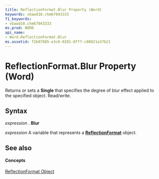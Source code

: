 ```yaml
---
title: ReflectionFormat.Blur Property (Word)
keywords: vbawd10.chm67043333
f1_keywords:
- vbawd10.chm67043333
ms.prod: WORD
api_name:
- Word.ReflectionFormat.Blur
ms.assetid: f2b07885-e3c6-0281-0ff7-c80821e37b21
---
```



# ReflectionFormat.Blur Property (Word)

Returns or sets a  **Single** that specifies the degree of blur effect applied to the specified object. Read/write.


## Syntax

 _expression_ . **Blur**

 _expression_ A variable that represents a **[ReflectionFormat](reflectionformat-object-word.md)** object.


## See also


#### Concepts


[ReflectionFormat Object](reflectionformat-object-word.md)

